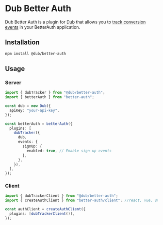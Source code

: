 # Dub Better Auth

Dub Better Auth is a plugin for [Dub](https://dub.co) that allows you to [track conversion events](https://dub.co/docs/conversions/quickstart) in your BetterAuth application.

## Installation

```bash
npm install @dub/better-auth
```

## Usage

### Server

```ts
import { dubTracker } from "@dub/better-auth";
import { betterAuth } from "better-auth";

const dub = new Dub({
  apiKey: "your-api-key",
});

const betterAuth = betterAuth({
  plugins: [
    dubTracker({
      dub,
      events: {
        signUp: {
          enabled: true, // Enable sign up events
        },
      },
    }),
  ],
});
```

### Client

```ts
import { dubTrackerClient } from "@dub/better-auth";
import { createAuthClient } from "better-auth/client"; //react, vue, svelte, solid, etc.

const authClient = createAuthClient({
  plugins: [dubTrackerClient()],
});
```
